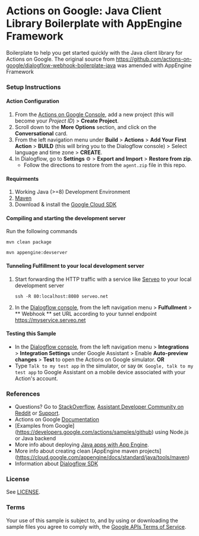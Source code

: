 # Actions on Google: Java Client Library Boilerplate with AppEngine Framework

Boilerplate to help you get started quickly with the Java client library for Actions on Google.
The original source from https://github.com/actions-on-google/dialogflow-webhook-boilerplate-java was amended with AppEngine Framework

### Setup Instructions

#### Action Configuration
1. From the [Actions on Google Console](https://console.actions.google.com/), add a new project (this will become your *Project ID*) > **Create Project**.
1. Scroll down to the **More Options** section, and click on the **Conversational** card.
1. From the left navigation menu under **Build** > **Actions** > **Add Your First Action** > **BUILD** (this will bring you to the Dialogflow console) > Select language and time zone > **CREATE**.
1. In Dialogflow, go to **Settings** ⚙ > **Export and Import** > **Restore from zip**.
    + Follow the directions to restore from the `agent.zip` file in this repo.

#### Requirments
1. Working Java (>=8) Development Environment
1. [Maven](https://maven.apache.org/download.cgi)
1. Download & install the [Google Cloud SDK](https://cloud.google.com/sdk/docs/)

#### Compiling and starting the development server
Run the following commands

    mvn clean package
    
    mvn appengine:devserver

#### Tunneling Fulfillment to your local development server
1. Start forwarding the HTTP traffic with a service like [Serveo](https://serveo.net) to your local development server

       ssh -R 80:localhost:8080 serveo.net

1. In the [Dialogflow console](https://console.dialogflow.com), from the left navigation menu > **Fulfullment** > ** Webhook ** set URL according to your tunnel endpoint
https://myservice.serveo.net

#### Testing this Sample
+ In the [Dialogflow console](https://console.dialogflow.com), from the left navigation menu > **Integrations** > **Integration Settings** under Google Assistant > Enable **Auto-preview changes** >  **Test** to open the Actions on Google simulator. **OR**
+ Type `Talk to my test app` in the simulator, or say `OK Google, talk to my test app` to Google Assistant on a mobile device associated with your Action's account.

### References
+ Questions? Go to [StackOverflow](https://stackoverflow.com/questions/tagged/actions-on-google), [Assistant Developer Community on Reddit](https://www.reddit.com/r/GoogleAssistantDev/) or [Support](https://developers.google.com/actions/support/).
+ Actions on Google [Documentation](https://developers.google.com/actions/extending-the-assistant)
+ [Examples from Google] (https://developers.google.com/actions/samples/github) using Node.js or Java backend
+ More info about deploying [Java apps with App Engine](https://cloud.google.com/appengine/docs/standard/java/quickstart).
+ More info about creating clean [AppEngine maven projects] (https://cloud.google.com/appengine/docs/standard/java/tools/maven)
+ Information about [Dialogflow SDK](https://dialogflow.com/docs/sdks)

### License
See [LICENSE](LICENSE).
 
### Terms
Your use of this sample is subject to, and by using or downloading the sample files you agree to comply with, the [Google APIs Terms of Service](https://developers.google.com/terms/).
